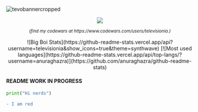 ![tevobannercropped](https://user-images.githubusercontent.com/106242960/173281058-dd5a7efa-6abd-42c8-a8de-a014a6b139a3.png)
<p align="center">
  <img src="https://www.codewars.com/users/televisionia/badges/large">
</p>
<p align="center"><i><sup>(find my codewars at https://www.codewars.com/users/televisionia.)</sup></i></p>

<p align="center">
![Big Boi Stats](https://github-readme-stats.vercel.app/api?username=televisionia&show_icons=true&theme=synthwave)
[![Most used languages](https://github-readme-stats.vercel.app/api/top-langs/?username=anuraghazra)](https://github.com/anuraghazra/github-readme-stats)
</p>

<h4>README WORK IN PROGRESS</h4>

```python
print("Hi nerds")
```

```diff
- I am red
```
